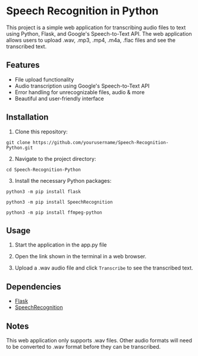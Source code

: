 # Speech Recognition in Python

This project is a simple web application for transcribing audio files to text using Python, Flask, and Google's Speech-to-Text API. The web application allows users to upload .wav, .mp3, .mp4, .m4a, .flac files and see the transcribed text.

## Features

- File upload functionality
- Audio transcription using Google's Speech-to-Text API
- Error handling for unrecognizable files, audio & more
- Beautiful and user-friendly interface

## Installation

1. Clone this repository:
```
git clone https://github.com/yourusername/Speech-Recognition-Python.git
```
2. Navigate to the project directory:
```
cd Speech-Recognition-Python
```
3. Install the necessary Python packages:
```
python3 -m pip install flask
```
```
python3 -m pip install SpeechRecognition
```
```
python3 -m pip install ffmpeg-python
```
## Usage

1. Start the application in the app.py file

2. Open the link shown in the terminal in a web browser.

3. Upload a .wav audio file and click `Transcribe` to see the transcribed text.

## Dependencies

- [Flask](https://flask.palletsprojects.com/)
- [SpeechRecognition](https://pypi.org/project/SpeechRecognition/)

## Notes

This web application only supports .wav files. Other audio formats will need to be converted to .wav format before they can be transcribed.
